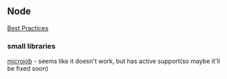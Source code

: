 ## Node

[Best Practices](./BEST-PRACTICE-README.md)


### small libraries

[microjob](https://github.com/wilk/microjob) - seems like it doesn't work, but has active support(so maybe it'll be fixed soon)